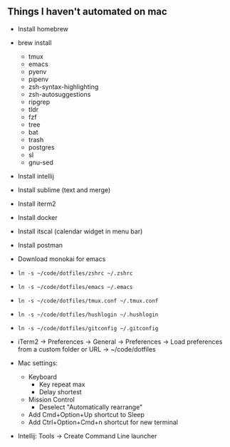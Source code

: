 ## Things I haven't automated on mac
- Install homebrew
- brew install
  - tmux
  - emacs
  - pyenv
  - pipenv
  - zsh-syntax-highlighting
  - zsh-autosuggestions
  - ripgrep
  - tldr
  - fzf
  - tree
  - bat
  - trash
  - postgres
  - sl
  - gnu-sed

- Install intellij
- Install sublime (text and merge)
- Install iterm2
- Install docker
- Install itscal (calendar widget in menu bar)
- Install postman
- Download monokai for emacs
- `ln -s ~/code/dotfiles/zshrc ~/.zshrc`
- `ln -s ~/code/dotfiles/emacs ~/.emacs`
- `ln -s ~/code/dotfiles/tmux.conf ~/.tmux.conf`
- `ln -s ~/code/dotfiles/hushlogin ~/.hushlogin`
- `ln -s ~/code/dotfiles/gitconfig ~/.gitconfig`
- iTerm2 -> Preferences -> General -> Preferences -> Load preferences from a custom folder or URL -> ~/code/dotfiles
- Mac settings:
  - Keyboard
    - Key repeat max
    - Delay shortest
  - Mission Control
    - Deselect "Automatically rearrange"
  - Add Cmd+Option+Up shortcut to Sleep
  - Add Ctrl+Option+Cmd+n shortcut for new terminal
- Intellij: Tools -> Create Command Line launcher
